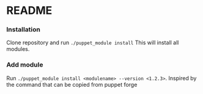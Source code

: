 # README #


### Installation ###
Clone repository and run `./puppet_module install` This will install all modules.

### Add module ###
Run `./puppet_module install <modulename> --version <1.2.3>`. Inspired by the command that can be copied from puppet forge
